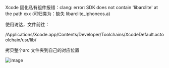 Xcode 固化私有组件报错：clang: error: SDK does not contain 'libarclite' at the path xxx (可归类为：缺失 libarclite_iphoneos.a)

使用访达，文件前往：

/Applications/Xcode.app/Contents/Developer/Toolchains/XcodeDefault.xctoolchain/usr/lib/

拷贝整个arc 文件夹到自己的对应位置

![image](https://github.com/Suzhibin/libarclite/assets/18522008/d5b47f96-1f5f-4f85-ba82-80b6d5161f79)
